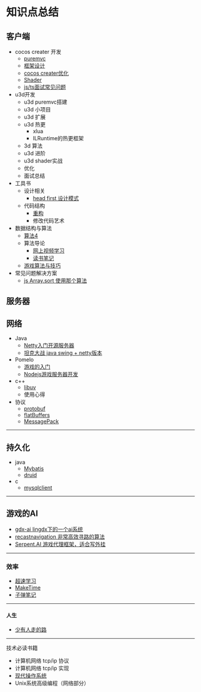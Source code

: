 # 知识点总结

## 客户端

- cocos creater 开发
  - [puremvc](https://github.com/sanzhixiong1986/puremvcCode.git)
  - [框架设计](https://github.com/sanzhixiong1986/cccMVC)
  - [cocos creater优化](https://github.com/sanzhixiong1986/optimization)
  - [Shader](https://github.com/sanzhixiong1986/Shader)
  - [js/ts面试常见问题](https://www.muyiy.cn/)
- u3d开发
  - u3d puremvc搭建
  - u3d 小项目
  - u3d 扩展
  - u3d 热更
    - xlua
    - ILRuntime的热更框架
  - 3d 算法
  - u3d 进阶
  - u3d shader实战
  - 优化
  - 面试总结
- 工具书
  - 设计相关
    - [head first 设计模式](https://github.com/sanzhixiong1986/Design)
  - 代码结构
    - [重构](https://github.com/sanzhixiong1986/Refactor)
    - 修改代码艺术
- 数据结构与算法
  - [算法4](https://github.com/sanzhixiong1986/DataStructures)
  - 算法导论
    - [网上视频学习](https://open.163.com/newview/movie/free?pid=M6UTT5U0I&mid=M6V2T1JGF)
    - [读书笔记](https://github.com/sanzhixiong1986/algorithm)
  - [游戏算法与技巧](https://github.com/sanzhixiong1986/GameAlgorithm)
- 常见问题解决方案
  - [js Array.sort 使用那个算法](https://segmentfault.com/a/1190000010648740)



## 服务器

## 网络

- Java
  - [Netty入门开源服务器](https://github.com/sanzhixiong19860117/studyNetty)
  - [坦克大战 java swing + netty版本](https://github.com/sanzhixiong1986/NettyTank)
- Pomelo
  - [游戏的入门](https://github.com/sanzhixiong1986/Pomelo)
  - [Nodejs游戏服务器开发](https://github.com/sanzhixiong1986/nodejs)
- c++
  - [libuv](https://github.com/libuv/libuv) 
  - 使用心得
- 协议
  - [protobuf](https://developers.google.com/protocol-buffers)
  - [flatBuffers](https://halfrost.com/flatbuffers_schema/)
  - [MessagePack](https://msgpack.org)

------



## 持久化

- java
  - [Mybatis](https://mybatis.org/mybatis-3/zh/index.html)
  - [druid](https://github.com/alibaba/druid)
- c
  - [mysqlclient](https://pypi.org/project/mysqlclient/)

------



## 游戏的AI

- [gdx-ai lingdx下的一个ai系统](https://github.com/libgdx/gdx-ai)
- [recastnavigation 非常高效寻路的算法](https://github.com/recastnavigation/recastnavigation)
- [Serpent.AI 游戏代理框架，适合写外挂](https://github.com/SerpentAI/SerpentAI)

------

### 效率

- [超速学习](https://www.163.com/dy/article/G1UFMEEQ05188DPA.html)
- [MakeTime](https://maketime.blog/)
- [子弹笔记](https://zhuanlan.zhihu.com/p/87612890)

------



#### 人生

- [少有人走的路](https://github.com/fancy88/iBook/blob/master/%E3%80%90%E7%B2%BE%E3%80%91%E5%B0%91%E6%9C%89%E4%BA%BA%E8%B5%B0%E7%9A%84%E8%B7%AF.epub)

------

技术必读书籍

- 计算机网络 tcp/ip 协议
- 计算机网络 tcp/ip 实现
- [现代操作系统](https://github.com/sanzhixiong1986/operatingSystem)
- Unix系统高级编程（网络部分）
